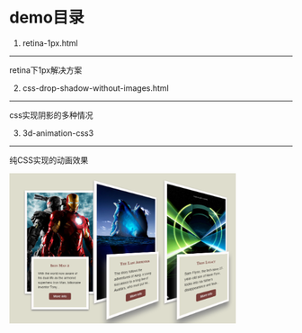 demo目录
==============
1. retina-1px.html
---------------------
retina下1px解决方案

2. css-drop-shadow-without-images.html
---------------------
css实现阴影的多种情况

3. 3d-animation-css3
---------------------
纯CSS实现的动画效果

<img src="img/img-css3-animation-transform.png" width="80%"/>